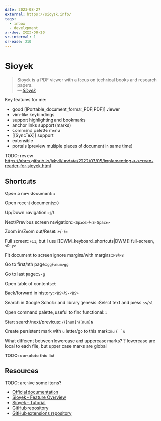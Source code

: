 ```yaml
---
date: 2023-08-27
external: https://sioyek.info/
tags:
  - inbox
  - development
sr-due: 2023-08-28
sr-interval: 1
sr-ease: 210
---
```


# Sioyek

> Sioyek is a PDF viewer with a focus on technical books and research papers.\
> — <cite>[Sioyek](https://sioyek.info/)</cite>

Key features for me:

- good [[Portable_document_format_PDF|PDF]] viewer
- vim-like keybindings
- support highlighting and bookmarks
- anchor links support (marks)
- command palette menu
- [[SyncTeX]] support
- extensible
- portals (preview multiple places of document in same time)

TODO: review https://ahrm.github.io/jekyll/update/2022/07/05/implementing-a-screen-reader-for-sioyek.html

## Shortcuts

Open a new document::`o`

Open recent documents::`O`

Up/Down navigation::`j`/`k`

Next/Previous screen navigation::`<Space>`/`<S-Space>`

Zoom in/Zoom out/Reset::`+`/`-`/`=`

Full screen::`F11`, but I use [[DWM_keyboard_shortcuts|DWM]] full-screen,`<D-y>`

Fit document to screen ignore margins/with margins::`F9`/`F8`

Go to first/nth page::`gg`/`<num>gg`

Go to last page::`S-g`

Open table of contents::`t`

Back/forward in history::`<BS>`/`S-<BS>`

Search in Google Scholar and library genesis::Select text and press `ss`/`sl`

Open command palette, useful to find functional::`:`

Start search/next/previous::`/`/`[num]n`/`[num]N`

Create persistent mark with `u` letter/go to this mark::`mu` / `` `u``

What different between lowercase and uppercase marks?
?
lowercase are local to each file, but upper case marks are global

TODO: complete this list

## Resources

TODO: archive some items?

- [Official documentation](https://sioyek-documentation.readthedocs.io/en/latest/)
- [Sioyek - Feature Overview](https://www.youtube.com/watch?v=yTmCI0Xp5vI)
- [Sioyek - Tutorial](https://www.youtube.com/watch?v=RaHRvnb0dY8)
- [GitHub repository](https://github.com/ahrm/sioyek)
- [GitHub extensions repository](https://github.com/ahrm/sioyek-python-extensions)
